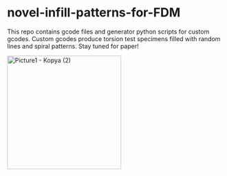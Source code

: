 # novel-infill-patterns-for-FDM
This repo contains gcode files and generator python scripts for custom gcodes.
Custom gcodes produce torsion test specimens filled with random lines and spiral patterns.
Stay tuned for paper!

<img width="265" alt="Picture1 - Kopya (2)" src="https://github.com/user-attachments/assets/24ce5bf5-4872-463c-864d-783f17e58f67" />
